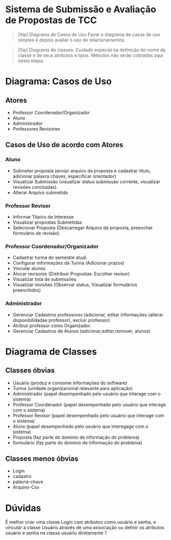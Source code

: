 # Sistema de Submissão  e Avaliação de Propostas de TCC
> [!tip] Diagrama de Casos de Uso
> Fazer o diagrama de casos de uso simples e depois avaliar o uso de relacionamentos.

>[!tip] Diagrama de classes:
>Cuidado especial na definição do nome da classe e de seus atributos e tipos. Métodos não serão cobrados aqui nesta etapa.

# Diagrama: Casos de Uso

## Atores
- Professor Coordenador/Organizador
- Aluno
- Administrador
- Professores Revisores

## Casos de Uso de acordo com Atores
### Aluno
- Submeter proposta (enviar arquivo da proposta e cadastrar título, adicionar palavra chaves, especificar orientador)
- Visualizar Submissão (visualizar status submissão corrente, visualizar revisões concluídas).
- Alterar Arquivo submetido
### Professor Revisor
- Informar Tópico de Interesse
- Visualizar propostas Submetidas
- Selecionar Proposta (Descarregar Arquivo da proposta, preencher formulário de revisão).
### Professor Coordenador/Organizador
- Cadastrar turma do semestre atual.
- Configurar informações da Turma (Adicionar prazos)
- Vincular alunos
- Alocar revisores (Distribuir Propostas: Escolher revisor)
- Visualizar lista de submissões
- Visualizar revisões (Observar status, Visualizar formulários preenchidos)

### Administrador
- Gerenciar Cadastros professores (adicionar, editar informações (alterar disponibilidadae professor), excluir professor)
- Atribuir professor como Organizador.
- Gerenciar Cadastros de Alunos (adicionar,editar,remover, alunos)


# Diagrama de Classes

## Classes óbvias
- Usuário (produz e consome informações do software)
- Turma (unidade organizacional relavante para aplicação)
- Administrador (papel desempenhado pelo usuário que interage com o sistema)
- Professor Coordenador (papel desempenhado pelo usuário que interage com o sistema)
- Professor Revisor (papel desempenhado pelo usuário que interage com o sistema)
- Aluno (papel desempenhado pelo usuário que interegage com o sistema)
- Proposta (faz parte do domínio de informação do problema)
- formulário (faz parte do domínio de informação do problema)
## Classes menos óbvias
- Login
- cadastro
- palavra-chave
- Arquivo-Csv


# Dúvidas
É melhor criar uma classe Login com atributos como usuário e senha, e vincular a classe Usuário através de uma associação ou definir os atributos usuário e senha na classe usuário diretamente ?
